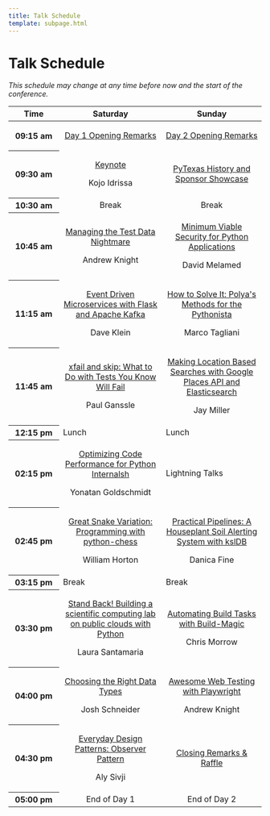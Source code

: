 ```yaml
---
title: Talk Schedule
template: subpage.html
---
```


# Talk Schedule

_This schedule may change at any time before now and the start of the conference._

<table class="table">
  <thead class="thead-dark">
    <tr>
      <th width="20%" scope="col">Time</th>
      <th style="text-align:center;" scope="col">Saturday</th>
      <th style="text-align:center;" scope="col">Sunday</th>
    </tr>
  </thead>
  <tbody>
    <tr>
      <th scope="row">09:15 am</th>
      <td>
        <p style="text-align:center;"><a href="">Day 1 Opening Remarks</a></p>
      </td>
      <td>
        <p style="text-align:center;"><a href="">Day 2 Opening Remarks</a></p>
      </td>
    </tr>
    <tr>
      <th scope="row">09:30 am</th>
      <td>
        <p style="text-align:center;"><a href="keynote/#lorena">Keynote</a></p>
        <p style="text-align:center;font-size:16px;">Kojo Idrissa</p>
      </td>
      <td>
        <p style="text-align:center;"><a href="keynote/#kojo">PyTexas History and Sponsor Showcase</a></p>
      </td>
    </tr>
    <tr class="table-secondary">
      <th scope="row">10:30 am</th>
      <td style="text-align:center;">Break</td>
      <td style="text-align:center;">Break</td>
    </tr>
    <tr>
      <th scope="row">10:45 am</th>
      <td>
        <p style="text-align:center;"><a href="talks/#test-data">Managing the Test Data Nightmare</a></p>
        <p style="text-align:center;font-size:16px;">Andrew Knight</p>
      </td>
      <td>
        <p style="text-align:center;"><a href="talks/#minimum-security">Minimum Viable Security for Python Applications</a></p>
        <p style="text-align:center;font-size:16px;">David Melamed</p>
      </td>
    </tr>
    <tr>
      <th scope="row">11:15 am</th>
      <td>
        <p style="text-align:center;"><a href="talks/#microservices">Event Driven Microservices with Flask and Apache Kafka</a></p>
        <p style="text-align:center;font-size:16px;">Dave Klein</p>
      </td>
      <td>
        <p style="text-align:center;"><a href="talks/#polyas-methods">How to Solve It: Polya's Methods for the Pythonista</a></p>
        <p style="text-align:center;font-size:16px;">Marco Tagliani</p>
      </td>
    </tr>
    <tr>
      <th scope="row">11:45 am</th>
      <td>
        <p style="text-align:center;"><a href="talks/#xfail">xfail and skip: What to Do with Tests You Know Will Fail</a></p>
        <p style="text-align:center;font-size:16px;">Paul Ganssle</p>
      </td>
      <td>
        <p style="text-align:center;"><a href="talks/#elasticsearch">Making Location Based Searches with Google Places API and Elasticsearch</a></p>
        <p style="text-align:center;font-size:16px;">Jay Miller</p>
      </td>
    </tr>
    <tr class="table-secondary">
      <th scope="row">12:15 pm</th>
      <td>Lunch</td>
      <td>Lunch</td>
    </tr>
    <tr>
      <th scope="row">02:15 pm</th>
      <td>
            <p style="text-align:center;"><a href="talks/#optimizing">Optimizing Code Performance for Python Internalsh</a></p>
            <p style="text-align:center;font-size:16px;">Yonatan Goldschmidt</p>
      </td>
      <td class="table-info">Lightning Talks</td>
    </tr>
    <tr>
      <th scope="row">02:45 pm</th>
      <td>
        <p style="text-align:center;"><a href="talks/#chess">Great Snake Variation: Programming with python-chess</a></p>
        <p style="text-align:center;font-size:16px;">William Horton</p>
      </td>
      <td>
        <p style="text-align:center;"><a href="talks/#houseplant-pipelines">Practical Pipelines: A Houseplant Soil Alerting System with kslDB</a></p>
        <p style="text-align:center;font-size:16px;">Danica Fine</p>
      </td>
    </tr>
    <tr class="table-secondary">
      <th scope="row">03:15 pm</th>
      <td>Break</td>
      <td>Break</td>
    </tr>
    <tr>
      <th scope="row">03:30 pm</th>
      <td>
        <p style="text-align:center;"><a href="talks/#scientific-lab">Stand Back! Building a scientific computing lab on public clouds with Python</a></p>
        <p style="text-align:center;font-size:16px;">Laura Santamaria</p>
      </td>
      <td>
        <p style="text-align:center;"><a href="talks/#build-magic">Automating Build Tasks with Build-Magic</a></p>
        <p style="text-align:center;font-size:16px;">Chris Morrow</p>
      </td>
    </tr>
    <tr>
      <th scope="row">04:00 pm</th>
      <td>
        <p style="text-align:center;"><a href="talks/#data-types">Choosing the Right Data Types</a></p>
        <p style="text-align:center;font-size:16px;">Josh Schneider</p>
      </td>
      <td>
        <p style="text-align:center;"><a href="talks/#playwright">Awesome Web Testing with Playwright</a></p>
        <p style="text-align:center;font-size:16px;">Andrew Knight</p>
      </td>
    </tr>
    <tr>
      <th scope="row">04:30 pm</th>
      <td>
        <p style="text-align:center;"><a href="talks/#design-patterns">Everyday Design Patterns: Observer Pattern</a></p>
        <p style="text-align:center;font-size:16px;">Aly Sivji</p>
      </td>
      <td>
        <p style="text-align:center;"><a href="talks/#lint">Closing Remarks & Raffle</a></p>
      </td>
    </tr>
    <tr>
      <th scope="row">05:00 pm</th>
      <td style="text-align:center;">End of Day 1</td>
      <td style="text-align:center;">End of Day 2</td>
    </tr>
  </tbody>
</table>
